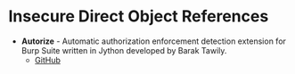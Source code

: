 # Insecure Direct Object References

- **Autorize** - Automatic authorization enforcement detection extension for Burp Suite written in Jython developed by Barak Tawily.
  - [GitHub](https://github.com/Quitten/Autorize)
